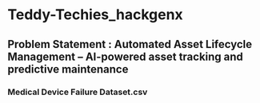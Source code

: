 # Teddy-Techies_hackgenx
## Problem Statement : Automated Asset Lifecycle Management – AI-powered asset tracking and predictive maintenance
### Medical Device Failure Dataset.csv
